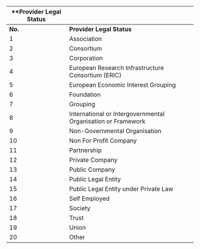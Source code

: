 | **Provider Legal Status |                                                              |
|-----------------------|--------------------------------------------------------------|
| **No.**                   | **Provider Legal Status**                                        |
| 1                     | Association                                                  |
| 2                     | Consortium                                                   |
| 3                     | Corporation                                                  |
| 4                     | European Research Infrastructure Consortium (ERIC)           |
| 5                     | European Economic Interest Grouping                          |
| 6                     | Foundation                                                   |
| 7                     | Grouping                                                     |
| 8                     | International or Intergovernmental Organisation or Framework |
| 9                     | Non-Governmental Organisation                                |
| 10                    | Non For Profit Company                                       |
| 11                    | Partnership                                                  |
| 12                    | Private Company                                              |
| 13                    | Public Company                                               |
| 14                    | Public Legal Entity                                          |
| 15                    | Public Legal Entity under Private Law                        |
| 16                    | Self Employed                                                |
| 17                    | Society                                                      |
| 18                    | Trust                                                        |
| 19                    | Union                                                        |
| 20                    | Other                                                        |
